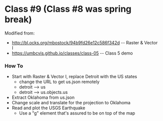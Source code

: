 
# Class #9 (Class #8 was spring break)

Modified from:

* http://bl.ocks.org/mbostock/94b9fd26e12c586f342d -- Raster & Vector I
* https://umbcvis.github.io/classes/class-05 -- Class 5 demo

### How To

* Start with Raster & Vector I, replace Detroit with the US states
    * change the URL to get us.json remotely
    * detroit --> us
    * detroit --> us.objects.us
* Extract Oklahoma from us.json
* Change scale and translate for the projection to Oklahoma
* Read and plot the USGS Earthquake
    * Use a "g" element that's assured to be on top of the map
